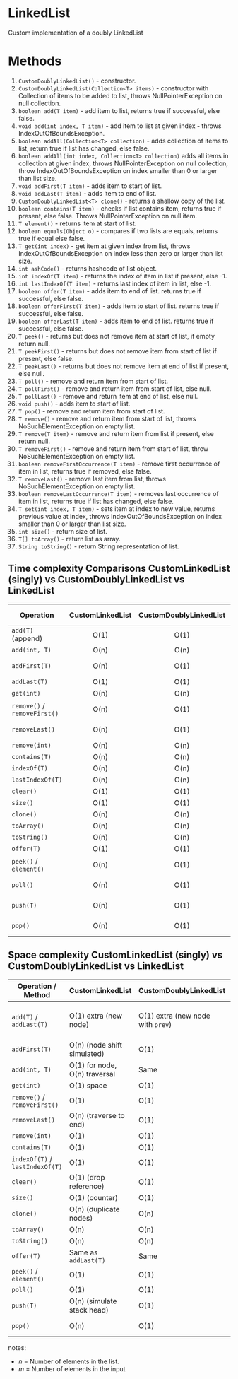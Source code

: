 # LinkedList
Custom implementation of a doubly LinkedList

# Methods
1. `CustomDoublyLinkedList()` - constructor.
2. `CustomDoublyLinkedList(Collection<T> items)` - constructor with Collection of items to be added to list, throws NullPointerException on null collection.
3. `boolean add(T item)` - add item to list, returns true if successful, else false.
4. `void add(int index, T item)` - add item to list at given index - throws IndexOutOfBoundsException.
5. `boolean addAll(Collection<T> collection)` - adds collection of items to list, return true if list has changed, else false.
6. `boolean addAll(int index, Collection<T> collection)` adds all items in collection at given index, throws NullPointerException on null collection, throw IndexOutOfBoundsException on index smaller than 0 or larger than list size.
7. `void addFirst(T item)` - adds item to start of list.
8. `void addLast(T item)` - adds item to end of list.
9. `CustomDoublyLinkedList<T> clone()` - returns a shallow copy of the list.
10. `boolean contains(T item)` - checks if list contains item, returns true if present, else false. Throws NullPointerException on null item.
11. `T element()` - returns item at start of list.
12. `boolean equals(Object o)` - compares if two lists are equals, returns true if equal else false.
13. `T get(int index)` - get item at given index from list, throws IndexOutOfBoundsException on index less than zero or larger than list size.
14. `int ashCode()` - returns hashcode of list object.
15. `int indexOf(T item)` - returns the index of item in list if present, else -1.
16. `int lastIndexOf(T item)` - returns last index of item in list, else -1.
17. `boolean offer(T item)` - adds item to end of list. returns true if successful, else false.
18. `boolean offerFirst(T item)` - adds item to start of list. returns true if successful, else false.
19. `boolean offerLast(T item)` - adds item to end of list. returns true if successful, else false.
20. `T peek()` - returns but does not remove item at start of list, if empty return null.
21. `T peekFirst()` - returns but does not remove item from start of list if present, else false.
22. `T peekLast()` - returns but does not remove item at end of list if present, else null.
23. `T poll()` - remove and return item from start of list.
24. `T pollFirst()` - remove and return item from start of list, else null.
25. `T pollLast()` - remove and return item at end of list, else null.
26. `void push()` - adds item to start of list.
27. `T pop()` - remove and return item from start of list.
28. `T remove()` - remove and return item from start of list, throws NoSuchElementException on empty list.
29. `T remove(T item)` - remove and return item from list if present, else return null.
30. `T removeFirst()` - remove and return item from start of list, throw NoSuchElementException on empty list.
31. `boolean removeFirstOccurrence(T item)` - remove first occurrence of item in list, returns true if removed, else false.
32. `T removeLast()` - remove last item from list, throws NoSuchElementException on empty list.
33. `boolean removeLastOccurrence(T item)` - removes last occurrence of item in list, returns true if list has changed, else false.
34. `T set(int index, T item)` - sets item at index to new value, returns previous value at index, throws IndexOutOfBoundsException on index smaller than 0 or larger than list size.
35. `int size()` - return size of list.
36. `T[] toArray()` - return list as array.
37. `String toString()` - return String representation of list.


## Time complexity Comparisons CustomLinkedList (singly) vs CustomDoublyLinkedList vs LinkedList

| Operation                    | CustomLinkedList | CustomDoublyLinkedList | LinkedList (Java) |       Winner       |
|------------------------------|:----------------:|:----------------------:|:-----------------:|:------------------:|
| `add(T)` (append)            |       O(1)       |          O(1)          |       O(1)        |        Tie         |
| `add(int, T)`                |       O(n)       |          O(n)          |       O(n)        |        Tie         |
| `addFirst(T)`                |       O(n)       |          O(1)          |       O(1)        | CustomDoubly, Java |
| `addLast(T)`                 |       O(1)       |          O(1)          |       O(1)        |        Tie         |
| `get(int)`                   |       O(n)       |          O(n)          |       O(n)        |        Tie         |
| `remove()` / `removeFirst()` |       O(n)       |          O(1)          |       O(1)        | CustomDoubly, Java |
| `removeLast()`               |       O(n)       |          O(1)          |       O(1)        | CustomDoubly, Java |
| `remove(int)`                |       O(n)       |          O(n)          |       O(n)        |        Tie         |
| `contains(T)`                |       O(n)       |          O(n)          |       O(n)        |        Tie         |
| `indexOf(T)`                 |       O(n)       |          O(n)          |       O(n)        |        Tie         |
| `lastIndexOf(T)`             |       O(n)       |          O(n)          |       O(n)        |        Tie         |
| `clear()`                    |       O(1)       |          O(1)          |       O(1)        |        Tie         |
| `size()`                     |       O(1)       |          O(1)          |       O(1)        |        Tie         |
| `clone()`                    |       O(n)       |          O(n)          |       O(n)        |        Tie         |
| `toArray()`                  |       O(n)       |          O(n)          |       O(n)        |        Tie         |
| `toString()`                 |       O(n)       |          O(n)          |       O(n)        |        Tie         |
| `offer(T)`                   |       O(1)       |          O(1)          |       O(1)        |        Tie         |
| `peek()` / `element()`       |       O(n)       |          O(1)          |       O(1)        | CustomDoubly, Java |
| `poll()`                     |       O(n)       |          O(1)          |       O(1)        | CustomDoubly, Java |
| `push(T)`                    |       O(n)       |          O(1)          |       O(1)        | CustomDoubly, Java |
| `pop()`                      |       O(n)       |          O(1)          |       O(1)        | CustomDoubly, Java |

## Space complexity CustomLinkedList (singly) vs CustomDoublyLinkedList vs LinkedList

| Operation / Method              | CustomLinkedList              | CustomDoublyLinkedList            | LinkedList (Java)                 | Winner             |
|---------------------------------|-------------------------------|-----------------------------------|-----------------------------------|--------------------|
| `add(T)` / `addLast(T)`         | O(1) extra (new node)         | O(1) extra (new node with `prev`) | O(1) extra (plus object overhead) | CustomLinkedList** |
| `addFirst(T)`                   | O(n) (node shift simulated)   | O(1)                              | O(1)                              | CustomDoubly, Java |
| `add(int, T)`                   | O(1) for node, O(n) traversal | Same                              | Same                              | Tie                |
| `get(int)`                      | O(1) space                    | O(1)                              | O(1)                              | Tie                |
| `remove()` / `removeFirst()`    | O(1)                          | O(1)                              | O(1)                              | Tie                |
| `removeLast()`                  | O(n) (traverse to end)        | O(1)                              | O(1)                              | CustomDoubly, Java |
| `remove(int)`                   | O(1)                          | O(1)                              | O(1)                              | Tie                |
| `contains(T)`                   | O(1)                          | O(1)                              | O(1)                              | Tie                |
| `indexOf(T)` / `lastIndexOf(T)` | O(1)                          | O(1)                              | O(1)                              | Tie                |
| `clear()`                       | O(1) (drop reference)         | O(1)                              | O(1)                              | Tie                |
| `size()`                        | O(1) (counter)                | O(1)                              | O(1)                              | Tie                |
| `clone()`                       | O(n) (duplicate nodes)        | O(n)                              | O(n)                              | CustomLinkedList   |
| `toArray()`                     | O(n)                          | O(n)                              | O(n)                              | Tie                |
| `toString()`                    | O(n)                          | O(n)                              | O(n)                              | Tie                |
| `offer(T)`                      | Same as `addLast(T)`          | Same                              | Same                              | CustomLinkedList   |
| `peek()` / `element()`          | O(1)                          | O(1)                              | O(1)                              | Tie                |
| `poll()`                        | O(1)                          | O(1)                              | O(1)                              | Tie                |
| `push(T)`                       | O(n) (simulate stack head)    | O(1)                              | O(1)                              | CustomDoubly, Java |
| `pop()`                         | O(n)                          | O(1)                              | O(1)                              | CustomDoubly, Java |

notes:
- *n* = Number of elements in the list.
- *m* = Number of elements in the input
